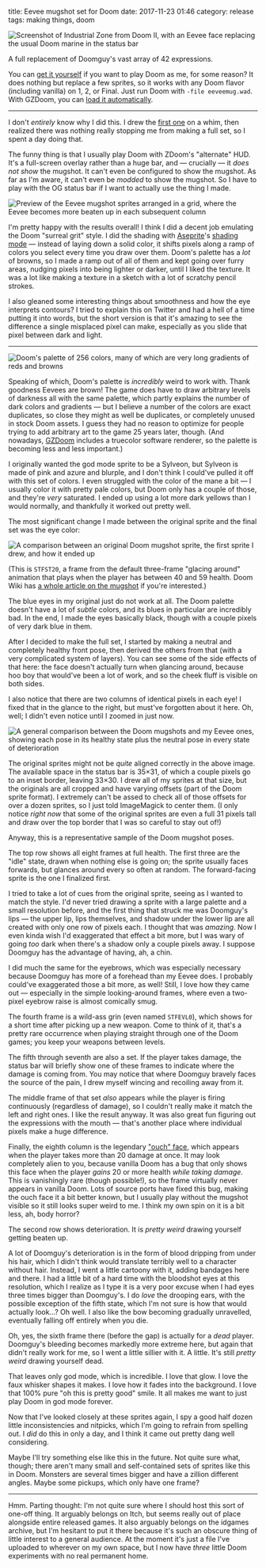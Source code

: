 title: Eevee mugshot set for Doom
date: 2017-11-23 01:46
category: release
tags: making things, doom

<div class="prose-full-illustration">
<img src="{filename}/media/2017-11-23-eeveemug/ingame-screenshot.png" alt="Screenshot of Industrial Zone from Doom II, with an Eevee face replacing the usual Doom marine in the status bar">
</div>

A full replacement of Doomguy's vast array of 42 expressions.

You can [get it yourself](https://c.eev.ee/_doom/eeveemug.wad) if you want to play Doom as me, for some reason?  It does nothing but replace a few sprites, so it works with any Doom flavor (including vanilla) on 1, 2, or Final.  Just run Doom with `-file eeveemug.wad`.  With GZDoom, you can [load it automatically](https://zdoom.org/wiki/How_to_autoload_files).

<!-- more -->

----

I don't _entirely_ know why I did this.  I drew the [first one](https://twitter.com/eevee/status/927551685806788609) on a whim, then realized there was nothing really stopping me from making a full set, so I spent a day doing that.

The funny thing is that I usually play Doom with ZDoom's "alternate" HUD.  It's a full-screen overlay rather than a huge bar, and — crucially — it _does not show_ the mugshot.  It can't even be configured to show the mugshot.  As far as I'm aware, it can't even be _modded_ to show the mugshot.  So I have to play with the OG status bar if I want to actually use the thing I made.

<div class="prose-full-illustration">
<img src="{filename}/media/2017-11-23-eeveemug/montage.png" alt="Preview of the Eevee mugshot sprites arranged in a grid, where the Eevee becomes more beaten up in each subsequent column">
</div>

I'm pretty happy with the results overall!  I think I did a decent job emulating the Doom "surreal grit" style.  I did the shading with [Aseprite](https://www.aseprite.org/)'s [shading mode](https://twitter.com/SoloSalsero/status/804084882074980360) — instead of laying down a solid color, it shifts pixels along a ramp of colors you select every time you draw over them.  Doom's palette has a _lot_ of browns, so I made a ramp out of all of them and kept going over furry areas, nudging pixels into being lighter or darker, until I liked the texture.  It was a lot like making a texture in a sketch with a lot of scratchy pencil strokes.

I also gleaned some interesting things about smoothness and how the eye interprets contours?  I tried to explain this on Twitter and had a hell of a time putting it into words, but the short version is that it's amazing to see the difference a single misplaced pixel can make, especially as you slide that pixel between dark and light.

----

<div class="prose-full-illustration">
<img src="{filename}/media/2017-11-23-eeveemug/doom-palette.png" alt="Doom's palette of 256 colors, many of which are very long gradients of reds and browns">
</div>

Speaking of which, Doom's palette is _incredibly_ weird to work with.  Thank goodness Eevees are brown!  The game does have to draw arbitrary levels of darkness all with the same palette, which partly explains the number of dark colors and gradients — but I believe a number of the colors are exact duplicates, so close they might as well be duplicates, or completely unused in stock Doom assets.  I guess they had no reason to optimize for people trying to add arbitrary art to the game 25 years later, though.  (And nowadays, [GZDoom](https://zdoom.org/index) includes a truecolor software renderer, so the palette is becoming less and less important.)

I originally wanted the god mode sprite to be a Sylveon, but Sylveon is made of pink and azure and blurple, and I don't think I could've pulled it off with this set of colors.  I even struggled with the color of the mane a bit — I usually color it with pretty pale colors, but Doom only has a couple of those, and they're _very_ saturated.  I ended up using a lot more dark yellows than I would normally, and thankfully it worked out pretty well.

The most significant change I made between the original sprite and the final set was the eye color:

<div class="prose-full-illustration">
<img src="{filename}/media/2017-11-23-eeveemug/STFST20-comparison.png" alt="A comparison between an original Doom mugshot sprite, the first sprite I drew, and how it ended up">
</div>

(This is `STFST20`, a frame from the default three-frame "glacing around" animation that plays when the player has between 40 and 59 health.  Doom Wiki has [a whole article on the mugshot](https://doomwiki.org/wiki/Status_bar_face) if you're interested.)

The blue eyes in my original just do not work at all.  The Doom palette doesn't have a lot of _subtle_ colors, and its blues in particular are incredibly bad.  In the end, I made the eyes basically black, though with a couple pixels of very dark blue in them.

After I decided to make the full set, I started by making a neutral and completely healthy front pose, then derived the others from that (with a very complicated system of layers).  You can see some of the side effects of that here: the face doesn't actually turn when glancing around, because hoo boy that would've been a lot of work, and so the cheek fluff is visible on both sides.

I also notice that there are two columns of identical pixels in each eye!  I fixed that in the glance to the right, but must've forgotten about it here.  Oh, well; I didn't even notice until I zoomed in just now.

<div class="prose-full-illustration">
<img src="{filename}/media/2017-11-23-eeveemug/general-comparison.png" alt="A general comparison between the Doom mugshots and my Eevee ones, showing each pose in its healthy state plus the neutral pose in every state of deterioration">
</div>

The original sprites might not be _quite_ aligned correctly in the above image.  The available space in the status bar is 35×31, of which a couple pixels go to an inset border, leaving 33×30.  I drew all of my sprites at that size, but the originals are all cropped and have varying offsets (part of the Doom sprite format).  I extremely can't be assed to check all of those offsets for over a dozen sprites, so I just told ImageMagick to center them.  (I only notice _right now_ that some of the original sprites are even a full 31 pixels tall and draw over the top border that I was so careful to stay out of!)

Anyway, this is a representative sample of the Doom mugshot poses.

The top row shows all eight frames at full health.  The first three are the "idle" state, drawn when nothing else is going on; the sprite usually faces forwards, but glances around every so often at random.  The forward-facing sprite is the one I finalized first.

I tried to take a lot of cues from the original sprite, seeing as I wanted to match the style.  I'd never tried drawing a sprite with a large palette and a small resolution before, and the first thing that struck me was Doomguy's lips — the upper lip, lips themselves, and shadow under the lower lip are all created with only one row of pixels each.  I thought that was _amazing_.  Now I even kinda wish I'd exaggerated that effect a bit more, but I was wary of going _too_ dark when there's a shadow only a couple pixels away.  I suppose Doomguy has the advantage of having, ah, a chin.

I did much the same for the eyebrows, which was especially necessary because Doomguy has more of a forehead than my Eevee does.  I probably could've exaggerated those a bit more, as well!  Still, I love how they came out — especially in the simple looking-around frames, where even a two-pixel eyebrow raise is almost comically smug.

The fourth frame is a wild-ass grin (even named `STFEVL0`), which shows for a short time after picking up a new weapon.  Come to think of it, that's a pretty rare occurrence when playing straight through one of the Doom games; you keep your weapons between levels.

The fifth through seventh are also a set.  If the player takes damage, the status bar will briefly show one of these frames to indicate where the damage is coming from.  You may notice that where Doomguy bravely faces the source of the pain, I drew myself wincing and recoiling away from it.

The middle frame of that set _also_ appears while the player is firing continuously (regardless of damage), so I couldn't really make it match the left and right ones.  I like the result anyway.  It was also great fun figuring out the expressions with the mouth — that's another place where individual pixels make a huge difference.

Finally, the eighth column is the legendary ["ouch" face](https://doomwiki.org/wiki/Ouch_face), which appears when the player takes more than 20 damage at once.  It may look completely alien to you, because vanilla Doom has a bug that only shows this face when the player _gains_ 20 or more health _while taking damage_.  This is vanishingly rare (though possible!), so the frame virtually never appears in vanilla Doom.  Lots of source ports have fixed this bug, making the ouch face it a bit better known, but I usually play without the mugshot visible so it still looks super weird to me.  I think my own spin on it is a bit less, ah, body horror?

The second row shows deterioration.  It is _pretty weird_ drawing yourself getting beaten up.

A lot of Doomguy's deterioration is in the form of blood dripping from under his hair, which I didn't think would translate terribly well to a character without hair.  Instead, I went a little cartoony with it, adding bandages here and there.  I had a little bit of a hard time with the bloodshot eyes at this resolution, which I realize as I type it is a very poor excuse when I had eyes three times bigger than Doomguy's.  I do _love_ the drooping ears, with the possible exception of the fifth state, which I'm not sure is how that would actually look…?  Oh well.  I also like the bow becoming gradually unravelled, eventually falling off entirely when you die.

Oh, yes, the sixth frame there (before the gap) is actually for a _dead_ player.  Doomguy's bleeding becomes markedly more extreme here, but again that didn't really work for me, so I went a little sillier with it.  A little.  It's still _pretty weird_ drawing yourself dead.

That leaves only god mode, which is incredible.  I love that glow.  I love the faux whisker shapes it makes.  I love how it fades into the background.  I love that 100% pure "oh this is pretty good" smile.  It all makes me want to just play Doom in god mode forever.

Now that I've looked closely at these sprites again, I spy a good half dozen little inconsistencies and nitpicks, which I'm going to refrain from spelling out.  I _did_ do this in only a day, and I think it came out pretty dang well considering.

Maybe I'll try something else like this in the future.  Not quite sure what, though; there aren't many small and self-contained sets of sprites like this in Doom.  Monsters are several times bigger and have a zillion different angles.  Maybe some pickups, which only have one frame?

----

Hmm.  Parting thought: I'm not quite sure where I should host this sort of one-off thing.  It arguably belongs on Itch, but seems really out of place alongside entire released games.  It also arguably belongs on the idgames archive, but I'm hesitant to put it there because it's such an obscure thing of little interest to a general audience.  At the moment it's just a file I've uploaded to wherever on my own space, but I now have _three_ little Doom experiments with no real permanent home.
